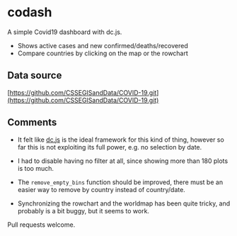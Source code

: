 # codash

A simple Covid19 dashboard with dc.js.
- Shows active cases and new confirmed/deaths/recovered
- Compare countries by clicking on the map or the rowchart

## Data source

[https://github.com/CSSEGISandData/COVID-19.git](https://github.com/CSSEGISandData/COVID-19.git)

## Comments

- It felt like [dc.js](https://github.com/dc-js) is the ideal framework for this kind of thing, however so far this is not exploiting its full power, e.g. no selection by date.

- I had to disable having no filter at all, since showing more than 180 plots is too much.

- The `remove_empty_bins` function should be improved, there must be an easier way to remove by country instead of country/date.

- Synchronizing the rowchart and the worldmap has been quite tricky, and probably is a bit buggy, but it seems to work.

Pull requests welcome.
